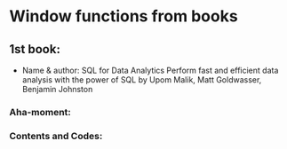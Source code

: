 # Window functions from books

## 1st book:

- Name & author: SQL for Data Analytics Perform fast and efficient data analysis with the power of SQL by Upom Malik, Matt Goldwasser, Benjamin Johnston

### Aha-moment:

### Contents and Codes:
